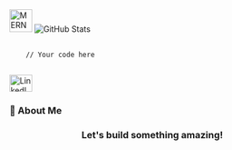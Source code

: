<!-- Animated Badges -->
<img src="animated-mern-badge.gif" alt="MERN Stack" width="40" height="40"/>

<!-- Dynamic GitHub Stats Card -->
<img src="https://github-readme-stats.vercel.app/api?username=Muhammad-Umer-wasi&show_icons=true&theme=radical" alt="GitHub Stats" />

<!-- Code Animation -->
<pre>
  <code class="language-javascript">
    // Your code here
  </code>
</pre>

<!-- Interactive Social Icons -->
<a href="https://www.linkedin.com/in/muhammad-umer-wasi-186373207/" target="blank" class="interactive-icon">
  <img src="linkedin-icon.svg" alt="LinkedIn" height="30" width="40" />
</a>

<!-- Themed Section Headers -->
<h3 class="section-header">💫 About Me</h3>

<!-- Custom Typography Animation -->
<h3 align="center" class="custom-animation">Let's build something amazing!</h3>
